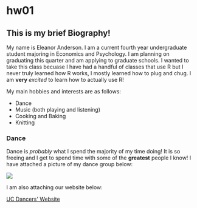 # hw01

## This is my brief Biography!

My name is Eleanor Anderson. I am a current fourth year undergraduate student majoring in Economics and Psychology. I am planning on graduating this quarter and am applying to graduate schools. I wanted to take this class becuase I have had a handful of classes that use R but I never truly learned how R works, I mostly learned how to plug and chug. I am **very** *excited* to learn how to actually use R!

My main hobbies and interests are as follows:

* Dance
* Music (both playing and listening)
* Cooking and Baking
* Knitting 

### Dance

Dance is *probably* what I spend the majority of my time doing! It is so freeing and I get to spend time with some of the **greatest** people I know! I have attached a picture of my dance group below:


![](https://lh6.googleusercontent.com/Le1KzzWrcAxl8sJhrsjEYNRjL1XnN7M4M3LEtpfOk8TOi2UpQ-HC9Flz7TT4GXx8aSrdoec=w16383)

I am also attaching our website below:

[UC Dancers' Website](https://www.ucdancers.com/meet-the-company)
